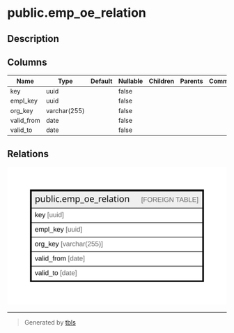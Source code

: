# public.emp_oe_relation

## Description

## Columns

| Name | Type | Default | Nullable | Children | Parents | Comment |
| ---- | ---- | ------- | -------- | -------- | ------- | ------- |
| key | uuid |  | false |  |  |  |
| empl_key | uuid |  | false |  |  |  |
| org_key | varchar(255) |  | false |  |  |  |
| valid_from | date |  | false |  |  |  |
| valid_to | date |  | false |  |  |  |

## Relations

![er](public.emp_oe_relation.svg)

---

> Generated by [tbls](https://github.com/k1LoW/tbls)
